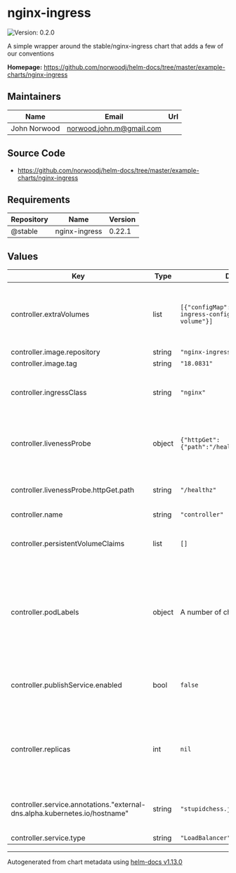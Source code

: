 # nginx-ingress

![Version: 0.2.0](https://img.shields.io/badge/Version-0.2.0-informational?style=flat-square)

A simple wrapper around the stable/nginx-ingress chart that adds a few of our conventions

**Homepage:** <https://github.com/norwoodj/helm-docs/tree/master/example-charts/nginx-ingress>

## Maintainers

| Name | Email | Url |
| ---- | ------ | --- |
| John Norwood | <norwood.john.m@gmail.com> |  |

## Source Code

* <https://github.com/norwoodj/helm-docs/tree/master/example-charts/nginx-ingress>

## Requirements

| Repository | Name | Version |
|------------|------|---------|
| @stable | nginx-ingress | 0.22.1 |

## Values

| Key | Type | Default | Description |
|-----|------|---------|-------------|
| controller.extraVolumes | list | `[{"configMap":{"name":"nginx-ingress-config"},"name":"config-volume"}]` | Additional volumes to be mounted into the ingress controller container |
| controller.image.repository | string | `"nginx-ingress-controller"` |  |
| controller.image.tag | string | `"18.0831"` |  |
| controller.ingressClass | string | `"nginx"` | Name of the ingress class to route through this controller |
| controller.livenessProbe | object | `{"httpGet":{"path":"/healthz","port":8080}}` | Configure the healthcheck for the ingress controller |
| controller.livenessProbe.httpGet.path | string | `"/healthz"` | This is the liveness check endpoint |
| controller.name | string | `"controller"` |  |
| controller.persistentVolumeClaims | list | `[]` | List of persistent volume claims to create |
| controller.podLabels | object | A number of chart-specific labels | The labels to be applied to instances of the controller pod. By default, a number of labels will automatically be applied |
| controller.publishService.enabled | bool | `false` | Whether to expose the ingress controller to the public world |
| controller.replicas | int | `nil` | Number of nginx-ingress pods to load balance between. Do not set this below 2 |
| controller.service.annotations."external-dns.alpha.kubernetes.io/hostname" | string | `"stupidchess.jmn23.com"` | Hostname to be assigned to the ELB for the service |
| controller.service.type | string | `"LoadBalancer"` |  |

----------------------------------------------
Autogenerated from chart metadata using [helm-docs v1.13.0](https://github.com/norwoodj/helm-docs/releases/v1.13.0)
